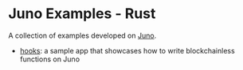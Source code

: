 # Juno Examples - Rust

A collection of examples developed on [Juno](https://juno.build).

- [hooks](./hooks): a sample app that showcases how to write blockchainless functions on Juno
